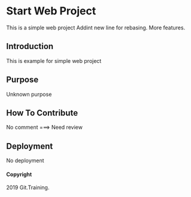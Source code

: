 # Start Web Project
This is a simple web project
Addint new line for rebasing.
More features.
## Introduction
This is example for simple web project
## Purpose
Unknown purpose
## How To Contribute
No comment ===> Need review
## Deployment
No deployment
#### Copyright
2019 Git.Training.

